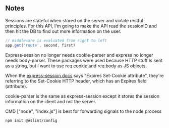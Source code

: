 ## Notes

Sessions are stateful when stored on the server and violate restful principles. For this API, I'm going to make the API read the sessionID and then hit the DB to find out more information on the user.

```js
// middleware is evaluated from right to left
app.get('route', second, first) 
```

Express-session no longer needs cookie-parser and express no longer needs body-parser. These packages were used because HTTP stuff is sent as a string, but I want to use req.cookie and req.body as JS objects.

When the [express-session docs](https://expressjs.com/en/resources/middleware/session.html) says "Expires Set-Cookie attribute", they're referring to the Set-Cookie HTTP header, which has an Expires field (attribute).

cookie-parser is the same as express-session except it stores the session information on the client and not the server.

CMD ["node", "index.js"]  is best for forwarding signals to the node process

```sh
npm init @eslint/config
```
